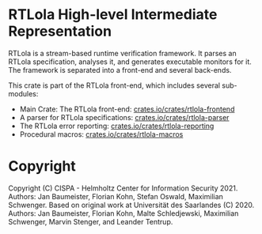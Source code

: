 # RTLola High-level Intermediate Representation

RTLola is a stream-based runtime verification framework.  It parses an RTLola specification, analyses it, and generates executable monitors for it.
The framework is separated into a front-end and several back-ends.

This crate is part of the RTLola front-end, which includes several sub-modules:
* Main Crate: The RTLola front-end: [crates.io/crates/rtlola-frontend](rtlola-frontend) 
* A parser for RTLola specifications: [crates.io/crates/rtlola-parser](rtlola-parser) 
* The RTLola error reporting: [crates.io/crates/rtlola-reporting](rtlola-reporting)
* Procedural macros: [crates.io/crates/rtlola-macros](rtlola-macros)

# Copyright
Copyright (C) CISPA - Helmholtz Center for Information Security 2021.  Authors: Jan Baumeister, Florian Kohn, Stefan Oswald, Maximilian Schwenger.
Based on original work at Universität des Saarlandes (C) 2020.  Authors: Jan Baumeister, Florian Kohn, Malte Schledjewski, Maximilian Schwenger, Marvin Stenger, and Leander Tentrup.